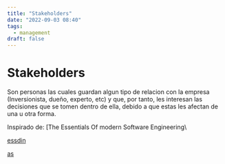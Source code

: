 ```yaml
---
title: "Stakeholders"
date: "2022-09-03 08:40"
tags: 
  - management
draft: false
---
```

# Stakeholders
Son personas las cuales guardan algun tipo de relacion con la empresa (Inversionista, dueño, experto, etc) y que, por tanto, les interesan las decisiones que se tomen dentro de ella, debido a que estas les afectan de una u otra forma.

Inspirado de: [The Essentials Of modern Software Engineering\

[essdin]()

[as](./content/The%20essentials%20of%20modern%20software%20engineering%20Free%20the%20practices%20from%20the%20method%20prisons/main.md)